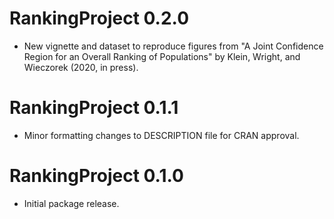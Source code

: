 # RankingProject 0.2.0

* New vignette and dataset to reproduce figures from "A Joint Confidence Region for an Overall Ranking of Populations" by Klein, Wright, and Wieczorek (2020, in press).

# RankingProject 0.1.1

* Minor formatting changes to DESCRIPTION file for CRAN approval.

# RankingProject 0.1.0

* Initial package release.

